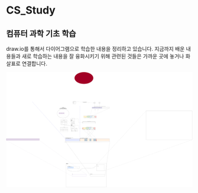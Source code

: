 # CS_Study
 컴퓨터 과학 기초 학습
 ---
 draw.io를 통해서 다이어그램으로 학습한 내용을 정리하고 있습니다.
 지금까지 배운 내용들과 새로 학습하는 내용을 잘 융화시키기 위해 관련된 것들은 가까운 곳에 놓거나 화살표로 연결합니다.
 

![234429341-17c524eb-1785-4da4-9c0c-9123e6e48108](https://github.com/O-H-S/CS_Study/blob/main/base.drawio.png?raw=true)
